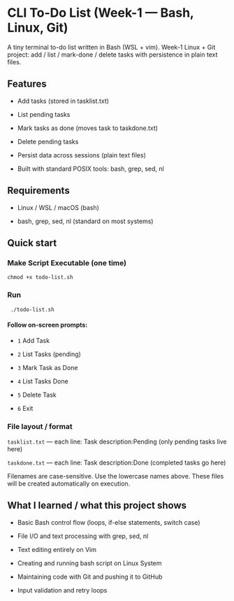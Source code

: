 
# CLI To-Do List (Week-1 — Bash, Linux, Git)
A tiny terminal to-do list written in Bash (WSL + vim).
Week-1 Linux + Git project: add / list / mark-done / delete tasks with persistence in plain text files.

## Features
- Add tasks (stored in tasklist.txt)

- List pending tasks

- Mark tasks as done (moves task to taskdone.txt)

- Delete pending tasks

- Persist data across sessions (plain text files)

- Built with standard POSIX tools: bash, grep, sed, nl

## Requirements
- Linux / WSL / macOS (bash)

- bash, grep, sed, nl (standard on most systems)

## Quick start

### Make Script Executable (one time)

    chmod +x todo-list.sh

### Run

     ./todo-list.sh 

#### Follow on-screen prompts:

- `1` Add Task

- `2` List Tasks (pending)

- `3` Mark Task as Done

- `4` List Tasks Done

- `5` Delete Task

- `6` Exit

### File layout / format
`tasklist.txt` — each line: Task description:Pending (only pending tasks live here)

`taskdone.txt` — each line: Task description:Done (completed tasks go here)

Filenames are case-sensitive. Use the lowercase names above. These files will be created automatically on execution.

## What I learned / what this project shows
- Basic Bash control flow (loops, if-else statements, switch case)

- File I/O and text processing with grep, sed, nl
- Text editing entirely on Vim
- Creating and running bash script on Linux System
- Maintaining code with Git and pushing it to GitHub
- Input validation and retry loops

